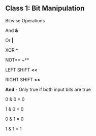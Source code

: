 ## Class 1: Bit Manipulation

Bitwise Operations

And **&**

Or **\|**

XOR **^**

NOT** ~**

LEFT SHIFT **&lt;&lt;**

RIGHT SHIFT **&gt;&gt;**

**And** - Only true if both input bits are true

0 & 0 = 0

1 & 0 = 0

0 & 1 = 0

1 & 1 = 1




